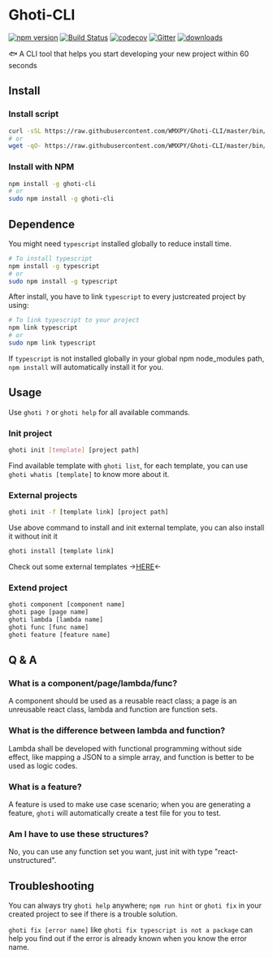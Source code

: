 # Ghoti-CLI

[![npm version](https://badge.fury.io/js/ghoti-cli.svg)](https://badge.fury.io/js/ghoti-cli)
[![Build Status](https://travis-ci.org/WMXPY/Ghoti-CLI.svg?branch=master)](https://travis-ci.org/WMXPY/Ghoti-CLI)
[![codecov](https://codecov.io/gh/WMXPY/Ghoti-CLI/branch/master/graph/badge.svg)](https://codecov.io/gh/WMXPY/Ghoti-CLI)
[![Gitter](https://badges.gitter.im/WMXPY/ghoti-cli.svg)](https://gitter.im/ghoti-cli?utm_source=badge&utm_medium=badge&utm_campaign=pr-badge)
[![downloads](https://img.shields.io/npm/dm/ghoti-cli.svg)](https://www.npmjs.com/package/ghoti-cli)

:fish: A CLI tool that helps you start developing your new project within 60 seconds

## Install

### Install script

```bash
curl -sSL https://raw.githubusercontent.com/WMXPY/Ghoti-CLI/master/bin/install.sh | sudo sh -
# or
wget -qO- https://raw.githubusercontent.com/WMXPY/Ghoti-CLI/master/bin/install.sh | sudo sh -
```

### Install with NPM

```bash
npm install -g ghoti-cli
# or
sudo npm install -g ghoti-cli
```

## Dependence

You might need `typescript` installed globally to reduce install time.

```bash
# To install typescript
npm install -g typescript
# or
sudo npm install -g typescript
```

After install, you have to link `typescript` to every justcreated project by using:

```bash
# To link typescript to your project
npm link typescript
# or
sudo npm link typescript
```

If `typescript` is not installed globally in your global npm node_modules path, `npm install` will automatically install it for you.

## Usage

Use `ghoti ?` or `ghoti help` for all available commands.

### Init project

```bash
ghoti init [template] [project path]
```

Find available template with `ghoti list`, for each template, you can use `ghoti whatis [template]` to know more about it.

### External projects

```bash
ghoti init -f [template link] [project path]
```

Use above command to install and init external template, you can also install it without init it

```bash
ghoti install [template link]
```

Check out some external templates ->[HERE](https://github.com/WMXPY/Ghoti-CLI-templates)<-

### Extend project

```bash
ghoti component [component name]
ghoti page [page name]
ghoti lambda [lambda name]
ghoti func [func name]
ghoti feature [feature name]
```

## Q & A

### What is a component/page/lambda/func?

A component should be used as a reusable react class; a page is an unreusable react class, lambda and function are function sets.

### What is the difference between lambda and function?

Lambda shall be developed with functional programming without side effect, like mapping a JSON to a simple array, and function is better to be used as logic codes.

### What is a feature?

A feature is used to make use case scenario; when you are generating a feature, `ghoti` will automatically create a test file for you to test.

### Am I have to use these structures?

No, you can use any function set you want, just init with type "react-unstructured".

## Troubleshooting

You can always try `ghoti help` anywhere; `npm run hint` or `ghoti fix` in your created project to see if there is a trouble solution.

`ghoti fix [error name]` like `ghoti fix typescript is not a package` can help you find out if the error is already known when you know the error name.
